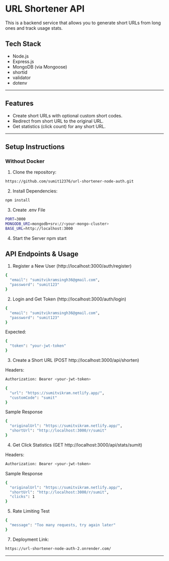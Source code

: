 # URL Shortener API

This is a backend service that allows you to generate short URLs from long ones and track usage stats.

## Tech Stack
- Node.js
- Express.js
- MongoDB (via Mongoose)
- shortid
- validator
- dotenv

---

## Features

- Create short URLs with optional custom short codes.
- Redirect from short URL to the original URL.
- Get statistics (click count) for any short URL.

---

## Setup Instructions

###  Without Docker

1. Clone the repository:
```bash
https://github.com/sumit12376/url-shortener-node-auth.git
```

2. Install Dependencies:
```bash 
npm install
```

3. Create .env File
```bash
PORT=3000
MONGODB_URI=mongodb+srv://<your-mongo-cluster>
BASE_URL=http://localhost:3000
```

4. Start the Server
npm start

## API Endpoints & Usage

1. Register a New User (http://localhost:3000/auth/register)
```bash 
{
  "email": "sumitvikramsingh36@gmail.com",
  "password": "sumit123"
}
```

2. Login and Get Token (http://localhost:3000/auth/login)
```bash 
{
  "email": "sumitvikramsingh36@gmail.com",
  "password": "sumit123"
}
```
Expected:

```bash 
{
  "token": "your-jwt-token"
}
```

3. Create a Short URL (POST http://localhost:3000/api/shorten)

Headers:

```bash 
Authorization: Bearer <your-jwt-token>
```

```bash 
{
  "url": "https://sumitvikram.netlify.app/",
  "customCode": "sumit"
}
```

Sample Response

```bash 
{
  "originalUrl": "https://sumitvikram.netlify.app/",
  "shortUrl": "http://localhost:3000/r/sumit"
}
```
4. Get Click Statistics (GET http://localhost:3000/api/stats/sumit)

Headers:

```bash 
Authorization: Bearer <your-jwt-token>
```

Sample Response

```bash 
{
  "originalUrl": "https://sumitvikram.netlify.app/",
  "shortUrl": "http://localhost:3000/r/sumit",
  "clicks": 1
}
```

5. Rate Limiting Test

```bash 
{
  "message": "Too many requests, try again later"
}
```

7. Deployment Link: 

```bash 
https://url-shortener-node-auth-2.onrender.com/
```
****
